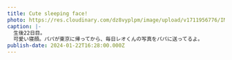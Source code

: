 ```yaml
---
title: Cute sleeping face!
photo: https://res.cloudinary.com/dz8vyplpm/image/upload/v1711956776/IMG_8485_pkx7qx.jpg
caption: |-
  生後22日目。
  可愛い寝顔。パパが東京に帰ってから、毎日レオくんの写真をパパに送ってるよ。
publish-date: 2024-01-22T16:28:00.000Z
---
```

